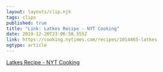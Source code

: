 ```yaml
---
layout: layouts/clip.njk 
tags: clips 
published: true 
title: "Link: Latkes Recipe - NYT Cooking" 
date: 2019-12-20T23:06:58.555Z 
link: https://cooking.nytimes.com/recipes/1014465-latkes 
ogtype: article 
---
```

[Latkes Recipe - NYT Cooking](https://cooking.nytimes.com/recipes/1014465-latkes) 
